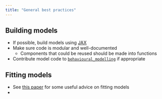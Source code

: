 ```yaml
---
title: "General best practices"
---
```


## Building models

* If possible, build models using [JAX](https://jax.readthedocs.io/)
* Make sure code is modular and well-documented
  * Components that could be reused should be made into functions
* Contribute model code to [`behavioural_modelling`](https://github.com/tobywise/behavioural-modelling) if appropriate

## Fitting models
* See [this paper](https://elifesciences.org/articles/49547) for some useful advice on fitting models
*
